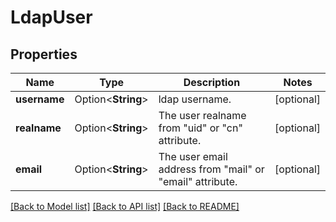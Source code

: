 # LdapUser

## Properties

Name | Type | Description | Notes
------------ | ------------- | ------------- | -------------
**username** | Option<**String**> | ldap username. | [optional]
**realname** | Option<**String**> | The user realname from \"uid\" or \"cn\" attribute. | [optional]
**email** | Option<**String**> | The user email address from \"mail\" or \"email\" attribute. | [optional]

[[Back to Model list]](../README.md#documentation-for-models) [[Back to API list]](../README.md#documentation-for-api-endpoints) [[Back to README]](../README.md)


